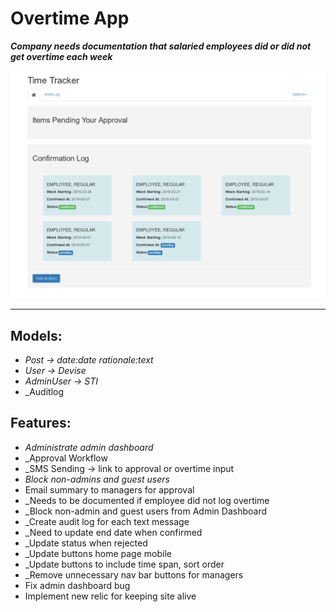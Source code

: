 # Overtime App

**_Company needs documentation that salaried employees did or did not get overtime each week_**

![Screenshot](overtime.png)


***

## Models:

- _Post -> date:date rationale:text_
- _User -> Devise_
- _AdminUser -> STI_
- _Auditlog

## Features:
- _Administrate admin dashboard_
- _Approval Workflow
- _SMS Sending -> link to approval or overtime input
- _Block non-admins and guest users_
- Email summary to managers for approval
- _Needs to be documented if employee did not log overtime
- _Block non-admin and guest users from Admin Dashboard
- _Create audit log for each text message
- _Need to update end date when confirmed
- _Update status when rejected
- _Update buttons home page mobile
- _Update buttons to include time span, sort order
- _Remove unnecessary nav bar buttons for managers
- Fix admin dashboard bug
- Implement new relic for keeping site alive


